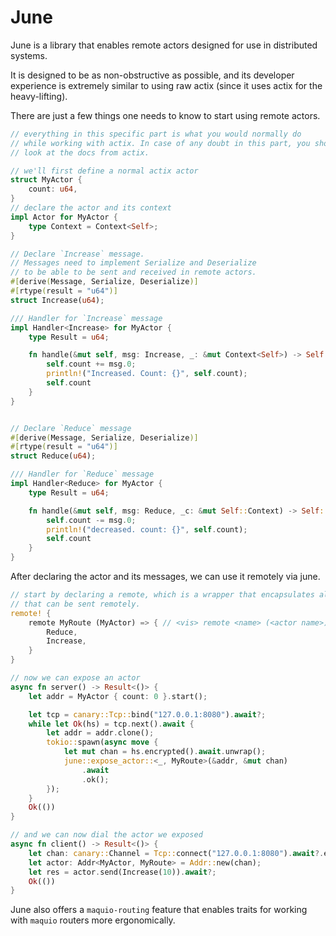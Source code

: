 # June

June is a library that enables remote actors designed for use in distributed systems.

It is designed to be as non-obstructive as possible, and its developer experience is
extremely similar to using raw actix (since it uses actix for the heavy-lifting).

There are just a few things one needs to know to start using remote actors.

```rust
// everything in this specific part is what you would normally do
// while working with actix. In case of any doubt in this part, you should
// look at the docs from actix.

// we'll first define a normal actix actor
struct MyActor {
    count: u64,
}
// declare the actor and its context
impl Actor for MyActor {
    type Context = Context<Self>;
}

// Declare `Increase` message.
// Messages need to implement Serialize and Deserialize
// to be able to be sent and received in remote actors.
#[derive(Message, Serialize, Deserialize)]
#[rtype(result = "u64")]
struct Increase(u64);

/// Handler for `Increase` message
impl Handler<Increase> for MyActor {
    type Result = u64;

    fn handle(&mut self, msg: Increase, _: &mut Context<Self>) -> Self::Result {
        self.count += msg.0;
        println!("Increased. Count: {}", self.count);
        self.count
    }
}


// Declare `Reduce` message
#[derive(Message, Serialize, Deserialize)]
#[rtype(result = "u64")]
struct Reduce(u64);

/// Handler for `Reduce` message
impl Handler<Reduce> for MyActor {
    type Result = u64;

    fn handle(&mut self, msg: Reduce, _c: &mut Self::Context) -> Self::Result {
        self.count -= msg.0;
        println!("decreased. count: {}", self.count);
        self.count
    }
}
```

After declaring the actor and its messages, we can use it remotely via june.

```rust
// start by declaring a remote, which is a wrapper that encapsulates all messages
// that can be sent remotely.
remote! {
    remote MyRoute (MyActor) => { // <vis> remote <name> (<actor name>) => { <all messages> }
        Reduce,
        Increase,
    }
}

// now we can expose an actor
async fn server() -> Result<()> {
    let addr = MyActor { count: 0 }.start();

    let tcp = canary::Tcp::bind("127.0.0.1:8080").await?;
    while let Ok(hs) = tcp.next().await {
        let addr = addr.clone();
        tokio::spawn(async move {
            let mut chan = hs.encrypted().await.unwrap();
            june::expose_actor::<_, MyRoute>(&addr, &mut chan)
                .await
                .ok();
        });
    }
    Ok(())
}

// and we can now dial the actor we exposed
async fn client() -> Result<()> {
    let chan: canary::Channel = Tcp::connect("127.0.0.1:8080").await?.encrypted().await?;
    let actor: Addr<MyActor, MyRoute> = Addr::new(chan);
    let res = actor.send(Increase(10)).await?;
    Ok(())
}
```

June also offers a `maquio-routing` feature that enables traits for working with `maquio` routers more ergonomically.
